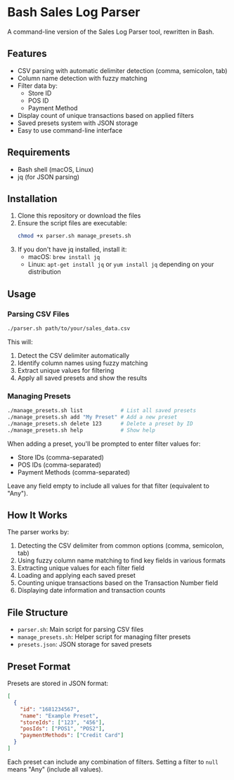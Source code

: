 # Bash Sales Log Parser

A command-line version of the Sales Log Parser tool, rewritten in Bash.

## Features

- CSV parsing with automatic delimiter detection (comma, semicolon, tab)
- Column name detection with fuzzy matching
- Filter data by:
  - Store ID
  - POS ID
  - Payment Method
- Display count of unique transactions based on applied filters
- Saved presets system with JSON storage
- Easy to use command-line interface

## Requirements

- Bash shell (macOS, Linux)
- jq (for JSON parsing)

## Installation

1. Clone this repository or download the files
2. Ensure the script files are executable:
   ```bash
   chmod +x parser.sh manage_presets.sh
   ```
3. If you don't have jq installed, install it:
   - macOS: `brew install jq`
   - Linux: `apt-get install jq` or `yum install jq` depending on your distribution

## Usage

### Parsing CSV Files

```bash
./parser.sh path/to/your/sales_data.csv
```

This will:
1. Detect the CSV delimiter automatically
2. Identify column names using fuzzy matching
3. Extract unique values for filtering
4. Apply all saved presets and show the results

### Managing Presets

```bash
./manage_presets.sh list            # List all saved presets
./manage_presets.sh add "My Preset" # Add a new preset
./manage_presets.sh delete 123      # Delete a preset by ID
./manage_presets.sh help            # Show help
```

When adding a preset, you'll be prompted to enter filter values for:
- Store IDs (comma-separated)
- POS IDs (comma-separated)
- Payment Methods (comma-separated)

Leave any field empty to include all values for that filter (equivalent to "Any").

## How It Works

The parser works by:
1. Detecting the CSV delimiter from common options (comma, semicolon, tab)
2. Using fuzzy column name matching to find key fields in various formats
3. Extracting unique values for each filter field
4. Loading and applying each saved preset
5. Counting unique transactions based on the Transaction Number field
6. Displaying date information and transaction counts

## File Structure

- `parser.sh`: Main script for parsing CSV files
- `manage_presets.sh`: Helper script for managing filter presets
- `presets.json`: JSON storage for saved presets

## Preset Format

Presets are stored in JSON format:

```json
[
  {
    "id": "1681234567",
    "name": "Example Preset",
    "storeIds": ["123", "456"],
    "posIds": ["POS1", "POS2"],
    "paymentMethods": ["Credit Card"]
  }
]
```

Each preset can include any combination of filters. Setting a filter to `null` means "Any" (include all values). 